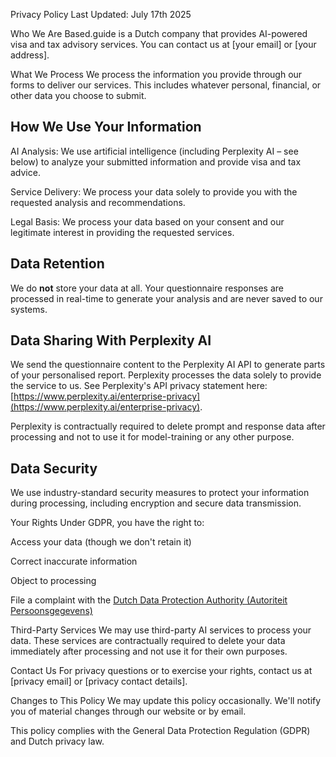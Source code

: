 Privacy Policy
Last Updated: July 17th 2025

Who We Are
Based.guide is a Dutch company that provides AI-powered visa and tax advisory services. You can contact us at [your email] or [your address].

What We Process
We process the information you provide through our forms to deliver our services. This includes whatever personal, financial, or other data you choose to submit.

## How We Use Your Information
AI Analysis: We use artificial intelligence (including Perplexity AI – see below) to analyze your submitted information and provide visa and tax advice.

Service Delivery: We process your data solely to provide you with the requested analysis and recommendations.

Legal Basis: We process your data based on your consent and our legitimate interest in providing the requested services.

## Data Retention
We do **not** store your data at all. Your questionnaire responses are processed in real-time to generate your analysis and are never saved to our systems.

## Data Sharing With Perplexity AI
We send the questionnaire content to the Perplexity AI API to generate parts of your personalised report. Perplexity processes the data solely to provide the service to us. See Perplexity's API privacy statement here: [https://www.perplexity.ai/enterprise-privacy](https://www.perplexity.ai/enterprise-privacy).

Perplexity is contractually required to delete prompt and response data after processing and not to use it for model-training or any other purpose.

## Data Security
We use industry-standard security measures to protect your information during processing, including encryption and secure data transmission.

Your Rights
Under GDPR, you have the right to:

Access your data (though we don't retain it)

Correct inaccurate information

Object to processing

File a complaint with the [Dutch Data Protection Authority (Autoriteit Persoonsgegevens)](https://autoriteitpersoonsgegevens.nl/en)

Third-Party Services
We may use third-party AI services to process your data. These services are contractually required to delete your data immediately after processing and not use it for their own purposes.

Contact Us
For privacy questions or to exercise your rights, contact us at [privacy email] or [privacy contact details].

Changes to This Policy
We may update this policy occasionally. We'll notify you of material changes through our website or by email.

This policy complies with the General Data Protection Regulation (GDPR) and Dutch privacy law.